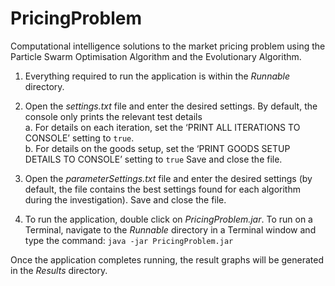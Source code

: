 # PricingProblem
Computational intelligence solutions to the market pricing problem using the Particle Swarm Optimisation Algorithm and the Evolutionary Algorithm.

1.	Everything required to run the application is within the *Runnable* directory.
 
2.	Open the *settings.txt* file and enter the desired settings. By default, the console only prints the relevant test details
<br/> a.	For details on each iteration, set the ‘PRINT ALL ITERATIONS TO CONSOLE’ setting to `true`. 
<br/> b.	For details on the goods setup, set the ‘PRINT GOODS SETUP DETAILS TO CONSOLE’ setting to `true`
Save and close the file.
 
3.	Open the *parameterSettings.txt* file and enter the desired settings (by default, the file contains the best settings found for each algorithm during the investigation). Save and close the file.
 
4.	To run the application, double click on *PricingProblem.jar*. To run on a Terminal, navigate to the *Runnable* directory in a Terminal window and type the command: `java -jar PricingProblem.jar`

Once the application completes running, the result graphs will be generated in the *Results* directory.
